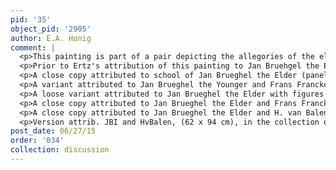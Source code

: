 ```yaml
---
pid: '35'
object_pid: '2905'
author: E.A. Honig
comment: |
  <p>This painting is part of a pair depicting the allegories of the elements. Please see <a href="/object/allegory-of-earth-and-water">Allegory of Earth and Water</a></p>
  <p>Prior to Ertz's attribution of this painting to Jan Bruehgel the Elder (Ertz 2008-10), the <a href="/object/allegory-of-air-and-fire">Allegory of Air and Fire</a> and its pendant were attributed to Jan Brueghel the Younger. It's just such a poor work that I can't even believe that. Scale, space, color are all wrong.</p>
  <p>A close copy attributed to school of Jan Brueghel the Elder (panel, 62.2 x 94 cm) in Sarasota, John and Mable Ringling Museum, cat. 1949, #229. </p>
  <p>A variant attributed to Jan Brueghel the Younger and Frans Francken the Younger (copper, 50.3 x 64.5 cm), was sold by Christie's, London, Dec. 13, 1996, #34. </p>
  <p>A loose variant attributed to Jan Brueghel the Elder with figures by Franz Francken the Younger (51 x 85 cm), formerly in the collection of the Bayerische Staatsgemaldesammlungen, #1997. Has been in the Filialgalerie, Landshut, since 1945.This painting contains a pendant depicting the allegories of earth and water, inv. # 1998, in the same collection. </p>
  <p>A close copy attributed to Jan Brueghel the Elder and Frans Francken (I?) (61 x 92 cm), in the collection of the Duke of Wellington, Apsley House and Stratfield Saye. </p>
  <p>A close copy attributed to Jan Brueghel the Elder and H. van Balen, signed "BRUEGHEL". In the collection of Meuwese Eras, 's-Hertogenbosch, 1919. Formerly in the collection of D. Hermsen, The Hague. </p>
  <p>Version attrib. JBI and HvBalen, (62 x 94 cm), in the collection of C. J. Reyerse, The Hague.</p>
post_date: 06/27/15
order: '034'
collection: discussion
---
```

